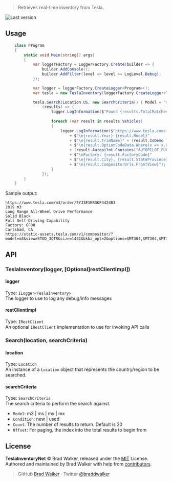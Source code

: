 > Retrieves real-time inventory from Tesla.

![Last version](https://img.shields.io/github/tag/braddwalker/TeslaInventoryNet.svg?style=flat-square)

## Usage

```c#
    class Program
    {
        static void Main(string[] args)
        {
            var loggerFactory = LoggerFactory.Create(builder => {
                builder.AddConsole();
                builder.AddFilter(level => level >= LogLevel.Debug);
            });

            var logger = loggerFactory.CreateLogger<Program>();
            var tesla = new TeslaInventory(loggerFactory.CreateLogger<TeslaInventory>());

            tesla.Search(Location.US, new SearchCriteria() { Model = "m3", Condition = "used", Count = 100},
                (results) => {
                    logger.LogInformation($"Found {results.TotalMatchesFound} vehicles total, {results.Vehicles.Length} vehicles returned");
                    
                    foreach (var result in results.Vehicles)
                    {
                        logger.LogInformation($"https://www.tesla.com/{result.Model}/order/{result.Vin}"
                            + $"\n{result.Year} {result.Model}"
                            + $"\n{result.TrimName}" + (result.IsDemo ? " Demo" : "")
                            + $"\n{result.OptionCodeData.Where(x => x.Group == "PAINT").Select(x => x.Name).FirstOrDefault()}"
                            + (result.Autopilot.Contains("AUTOPILOT_FULL_SELF_DRIVING") ? "\nFull Self-Driving Capability" : "")
                            + $"\nFactory: {result.FactoryCode}"
                            + $"\n{result.City}, {result.StateProvince}"
                            + $"\n{result.CompositorUrls.FrontView}");
                    }
                });
        }
    }
```

Sample output:
```
https://www.tesla.com/m3/order/5YJ3E1EB3KF442483
2019 m3
Long Range All-Wheel Drive Performance
Solid Black
Full Self-Driving Capability
Factory: GF00
Carlsbad, CA
https://static-assets.tesla.com/v1/compositor/?model=m3&view=STUD_3QTR&size=1441&bkba_opt=2&options=$MT304,$MT304,$MT304,$APF2,$APBS,$BC3R,$DV4W,$IN3PW,$PBSB,$PRM31,$SC04,$MDL3,$W32P,$SLR1,$MT304,$PL31,$SPT31,$CPF0,$RSF1
```

## API
### TeslaInventory(logger, [Optional]restClientImpl])
#### logger
Type: `ILogger<TeslaInventory>`
<br/>The logger to use to log any debug/info messages

#### restClientImpl
Type: `IRestClient`
<br/>An optional `IRestClient` implementation to use for invoking API calls

### Search(location, searchCriteria)
#### location
Type: `Location`
<br/>An instance of a `Location` object that represents the country/region to be searched.

#### searchCriteria
Type: `SearchCriteria`
<br/>The search criteria to perform the search against.
- `Model`: m3 | ms | my | mx
- `Condition`: new | used
- `Count`: The number of results to return. Default is 20
- `Offset`: For paging, the index into the total results to begin from

## License
**TeslaInventoryNet** © Brad Walker, released under the [MIT](https://github.com/braddwalker/TeslaInventoryNet/blob/master/LICENSE.md) License.<br>
Authored and maintained by Brad Walker with help from [contributors](https://github.com/braddwalker/TeslaInventoryNet/contributors).

> GitHub [Brad Walker](https://github.com/braddwalker) · Twitter [@braddwalker](https://twitter.com/braddwalker)